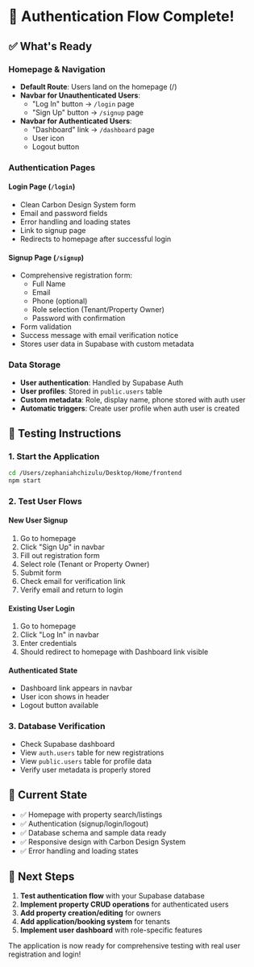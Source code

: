 # 🎉 Authentication Flow Complete!

## ✅ What's Ready

### **Homepage & Navigation**
- **Default Route**: Users land on the homepage (/) 
- **Navbar for Unauthenticated Users**: 
  - "Log In" button → `/login` page
  - "Sign Up" button → `/signup` page
- **Navbar for Authenticated Users**:
  - "Dashboard" link → `/dashboard` page
  - User icon
  - Logout button

### **Authentication Pages**

#### **Login Page (`/login`)**
- Clean Carbon Design System form
- Email and password fields
- Error handling and loading states
- Link to signup page
- Redirects to homepage after successful login

#### **Signup Page (`/signup`)**
- Comprehensive registration form:
  - Full Name
  - Email
  - Phone (optional)
  - Role selection (Tenant/Property Owner)
  - Password with confirmation
- Form validation
- Success message with email verification notice
- Stores user data in Supabase with custom metadata

### **Data Storage**
- **User authentication**: Handled by Supabase Auth
- **User profiles**: Stored in `public.users` table
- **Custom metadata**: Role, display name, phone stored with auth user
- **Automatic triggers**: Create user profile when auth user is created

## 🧪 Testing Instructions

### **1. Start the Application**
```bash
cd /Users/zephaniahchizulu/Desktop/Home/frontend
npm start
```

### **2. Test User Flows**

#### **New User Signup**
1. Go to homepage
2. Click "Sign Up" in navbar
3. Fill out registration form
4. Select role (Tenant or Property Owner)
5. Submit form
6. Check email for verification link
7. Verify email and return to login

#### **Existing User Login**
1. Go to homepage
2. Click "Log In" in navbar
3. Enter credentials
4. Should redirect to homepage with Dashboard link visible

#### **Authenticated State**
- Dashboard link appears in navbar
- User icon shows in header
- Logout button available

### **3. Database Verification**
- Check Supabase dashboard
- View `auth.users` table for new registrations
- View `public.users` table for profile data
- Verify user metadata is properly stored

## 🔄 Current State
- ✅ Homepage with property search/listings
- ✅ Authentication (signup/login/logout)
- ✅ Database schema and sample data ready
- ✅ Responsive design with Carbon Design System
- ✅ Error handling and loading states

## 🎯 Next Steps
1. **Test authentication flow** with your Supabase database
2. **Implement property CRUD operations** for authenticated users
3. **Add property creation/editing** for owners
4. **Add application/booking system** for tenants
5. **Implement user dashboard** with role-specific features

The application is now ready for comprehensive testing with real user registration and login!

